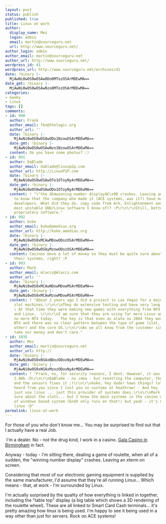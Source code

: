 ```yaml
---
layout: post
status: publish
published: true
title: Linux at work
author:
  display_name: Mez
  login: admin
  email: martin@sourceguru.net
  url: http://www.sourceguru.net/
author_login: admin
author_email: martin@sourceguru.net
author_url: http://www.sourceguru.net/
wordpress_id: 41
wordpress_url: http://www.sourceguru.net/archives/41
date: !binary |-
  MjAwNi0wOS0wOSAwODo0MTozOSArMDEwMA==
date_gmt: !binary |-
  MjAwNi0wOS0wOSAwNzo0MTozOSArMDEwMA==
categories:
- Geeky
- Linux
tags: []
comments:
- id: 990
  author: Frank
  author_email: fbn@thelogic.org
  author_url: ''
  date: !binary |-
    MjAwNi0wOS0wOSAwODo1NzowOSArMDEwMA==
  date_gmt: !binary |-
    MjAwNi0wOS0wOSAwNzo1NzowOSArMDEwMA==
  content: Do you have some photos? :)
- id: 991
  author: DaBlade
  author_email: dablade@linuxp2p.com
  author_url: http://LinuxP2P.com
  date: !binary |-
    MjAwNi0wOS0wOSAwOTo1OToyNyArMDEwMA==
  date_gmt: !binary |-
    MjAwNi0wOS0wOSAwODo1OToyNyArMDEwMA==
  content: ! "\"the â€œwinning number displayâ€\x9D crashes. Leaving an xterm on screen.\"\r\nNice
    to know that the company who made it (ACE systems, was it?) have many talented
    developers. What did they do, copy code from Ark, Enlightenment and Warsow (The
    most unstable GNU/Linux software I know of)? :P\r\n\r\nStill, better than using
    proprietary software."
- id: 992
  author: koke
  author_email: koke@amedias.org
  author_url: http://koke.amedias.org
  date: !binary |-
    MjAwNi0wOS0xMCAwMDowODozOSArMDEwMA==
  date_gmt: !binary |-
    MjAwNi0wOS0wOSAyMzowODozOSArMDEwMA==
  content: Casinos move a lot of money so they must be quite sure about what OS manages
    their systems, right? :P
- id: 993
  author: Mark
  author_email: mlaccs@mlaccs.com
  author_url: ''
  date: !binary |-
    MjAwNi0wOS0xMCAwNDowMDowMSArMDEwMA==
  date_gmt: !binary |-
    MjAwNi0wOS0xMCAwMzowMDowMSArMDEwMA==
  content: ! "About 2 years ago I did a project in Las Vegas for a major maker of
    slot machines.\r\n\r\nThey do extensive testing and have very long product cycles.
    \ At that time they were making new games with everything from NT4 to W2K to XP
    and Linux.  \r\n\r\nI am sure that they are using far more Linux and probably
    no more NT4 today.   The key is that even as alate as 2004 they were still using
    NT4 and there was no clear pattern between the type of game (slot, video Poker,
    other) and the core OS.\r\n\r\nAs we all know from the customer side they just
    take our money and don't care."
- id: 1035
  author: Mez
  author_email: martin@sourceguru.net
  author_url: http://
  date: !binary |-
    MjAwNi0wOS0xNSAxNDozODoxNyArMDEwMA==
  date_gmt: !binary |-
    MjAwNi0wOS0xNSAxMzozODoxNyArMDEwMA==
  content: ! "Frank, no, for security reasons, I dont. However, it was using bash
    2.90b :D\r\n\r\nDaBlade - no idea - but resetting the computer, the machine server
    and the sensors fixes it ;)\r\n\r\nkoke, hey dude! hows things? lol ... havent
    heard from you since I lost you in customs at heathrow! - And hey - they dont
    just use linux ... just this provider of systems does.\r\n\r\nMark - I'm not too
    sure about the slots... but I know the main systems in the casino use some sort
    of windows based system (EndX only runs on that!) but yeah - it's nice to see
    linux :D"
permalink: linux-at-work
---
```

<p>For those of you who don't know me... You may be surprised to find out that I actually have a real Job.</p>
<p> I'm a dealer. No - not the drug kind, I work in a casino. <a href="http://www.galacasino.com/CasinoDetails.aspx?casinoID=4">Gala Casino in Birmingham</a> in fact.</p>
<p>Anyway - today - I'm sitting there, dealing a game of roulette, when all of a sudden, the "winning number display" crashes. Leaving an xterm on screen.</p>
<p>Considering that most of our electronic gaming equipment is supplied by the same manufacturer, I'd assume that they're all running Linux... Which means - that, at work - I'm surrounded by Linux.</p>
<p>I'm actually surprised by the quality of how everything is linked in together, including the "table top" display (a big table which shows a 3D rendering of the roulette wheel). These are all linked to Smart Card Cash terminals... it's pretty amazing how linux is being used. I'm happy to see it being used in a way other than just for servers. Rock on ACE systems!</p>

